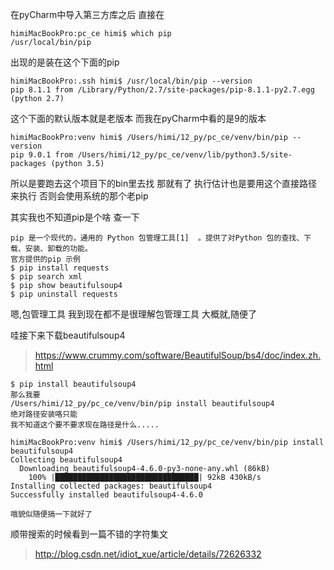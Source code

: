 在pyCharm中导入第三方库之后
直接在
```
himiMacBookPro:pc_ce himi$ which pip
/usr/local/bin/pip
```
出现的是装在这个下面的pip
```
himiMacBookPro:.ssh himi$ /usr/local/bin/pip --version
pip 8.1.1 from /Library/Python/2.7/site-packages/pip-8.1.1-py2.7.egg (python 2.7)
```
这个下面的默认版本就是老版本
而我在pyCharm中看的是9的版本
```
himiMacBookPro:venv himi$ /Users/himi/12_py/pc_ce/venv/bin/pip --version
pip 9.0.1 from /Users/himi/12_py/pc_ce/venv/lib/python3.5/site-packages (python 3.5)
```
所以是要跑去这个项目下的bin里去找
那就有了
执行估计也是要用这个直接路径来执行
否则会使用系统的那个老pip

其实我也不知道pip是个啥
查一下
```
pip 是一个现代的，通用的 Python 包管理工具[1]  。提供了对Python 包的查找、下载、安装、卸载的功能。
官方提供的pip 示例
$ pip install requests
$ pip search xml
$ pip show beautifulsoup4
$ pip uninstall requests
```
嗯,包管理工具
我到现在都不是很理解包管理工具
大概就,随便了

哇接下来下载beautifulsoup4

> https://www.crummy.com/software/BeautifulSoup/bs4/doc/index.zh.html

```
$ pip install beautifulsoup4
那么我要
/Users/himi/12_py/pc_ce/venv/bin/pip install beautifulsoup4
绝对路径安装咯只能
我不知道这个要不要求现在路径是什么.....

himiMacBookPro:venv himi$ /Users/himi/12_py/pc_ce/venv/bin/pip install beautifulsoup4
Collecting beautifulsoup4
  Downloading beautifulsoup4-4.6.0-py3-none-any.whl (86kB)
    100% |████████████████████████████████| 92kB 430kB/s
Installing collected packages: beautifulsoup4
Successfully installed beautifulsoup4-4.6.0

哦貌似随便搞一下就好了
```

顺带搜索的时候看到一篇不错的字符集文
> http://blog.csdn.net/idiot_xue/article/details/72626332